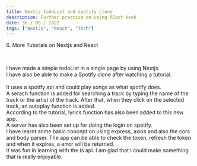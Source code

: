 ```yaml
---
title: Nextjs todoList and spotify clone
description: Further practice on using REact Hook
date: 30 / 05 / 2022
tags: ["NextJS", "React", "Tech"]
---
```


<p>6. More Tutorials on Nextjs and React</p>

<br/>
<p>I have made a simple todoList in a single page by using Nextjs. <br/>
I have also be able to make a Spotify clone after watching a tutorial.<br/>
<br/>
It uses a spotify api and could play songs as what spotify does.<br/>
A serach function is added for searching a track by typing the name of the track or the artist of the track. After that, when they click on the selected track, an autoplay function is added.
<br/>
According to the tutorial, lyrics function has also been added to this new app.<br/>
A server has also been set up for doing the login on spotify.<br/>
I have learnt some basic concept on using express, axios and also the cors and body parser. The app can be able to check the token, refresh the token and when it expires, a error will be returned. <br/>
It was fun in learning with the is api. I am glad that I could make something that is really enjoyable.
</p>
